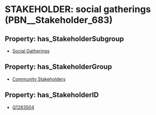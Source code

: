 # STAKEHOLDER: __social gatherings__ (PBN__Stakeholder_683)

## Property: has_StakeholderSubgroup

* [Social Gatherings](PBN__StakeholderSubgroup_136)

## Property: has_StakeholderGroup

* [Community Stakeholders](PBN__StakeholderGroup_8)

## Property: has_StakeholderID

* [Q1283504](Q1283504)


